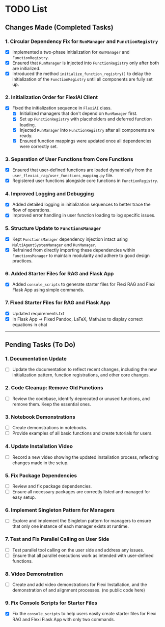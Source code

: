 # TODO List

## Changes Made (Completed Tasks)

### 1. Circular Dependency Fix for `RunManager` and `FunctionRegistry`
- [x] Implemented a two-phase initialization for `RunManager` and `FunctionRegistry`.
- [x] Ensured that `RunManager` is injected into `FunctionRegistry` only after both are initialized.
- [x] Introduced the method `initialize_function_registry()` to delay the initialization of the `FunctionRegistry` until all components are fully set up.

### 2. Initialization Order for FlexiAI Client
- [x] Fixed the initialization sequence in `FlexiAI` class.
  - [x] Initialized managers that don't depend on `RunManager` first.
  - [x] Set up `FunctionRegistry` with placeholders and deferred function loading.
  - [x] Injected `RunManager` into `FunctionRegistry` after all components are ready.
  - [x] Ensured function mappings were updated once all dependencies were correctly set.

### 3. Separation of User Functions from Core Functions
- [x] Ensured that user-defined functions are loaded dynamically from the `user_flexiai_rag/user_functions_mapping.py` file.
- [x] Registered user functions alongside core functions in `FunctionRegistry`.

### 4. Improved Logging and Debugging
- [x] Added detailed logging in initialization sequences to better trace the flow of operations.
- [x] Improved error handling in user function loading to log specific issues.

### 5. Structure Update to `FunctionsManager`
- [x] Kept `FunctionsManager` dependency injection intact using `MultiAgentSystemManager` and `RunManager`.
- [x] Refrained from directly importing these dependencies within `FunctionsManager` to maintain modularity and adhere to good design practices.

### 6. Added Starter Files for RAG and Flask App
- [x] Added `console_scripts` to generate starter files for Flexi RAG and Flexi Flask App using simple commands.

### 7. Fixed Starter Files for RAG and Flask App
- [x] Updated requirements.txt
- [x] In Flask App -> Fixed Pandoc, LaTeX, MathJax to display correct equations in chat

---

## Pending Tasks (To Do)

### 1. Documentation Update
- [ ] Update the documentation to reflect recent changes, including the new initialization pattern, function registrations, and other core changes.

### 2. Code Cleanup: Remove Old Functions
- [ ] Review the codebase, identify deprecated or unused functions, and remove them. Keep the essential ones.

### 3. Notebook Demonstrations
- [ ] Create demonstrations in notebooks.
- [ ] Provide examples of all basic functions and create tutorials for users.

### 4. Update Installation Video
- [ ] Record a new video showing the updated installation process, reflecting changes made in the setup.

### 5. Fix Package Dependencies
- [ ] Review and fix package dependencies.
- [ ] Ensure all necessary packages are correctly listed and managed for easy setup.

### 6. Implement Singleton Pattern for Managers
- [ ] Explore and implement the Singleton pattern for managers to ensure that only one instance of each manager exists at runtime.

### 7. Test and Fix Parallel Calling on User Side
- [ ] Test parallel tool calling on the user side and address any issues.
- [ ] Ensure that all parallel executions work as intended with user-defined functions.

### 8. Video Demonstration
- [ ] Create and add video demonstrations for Flexi Installation, and the demonstration of and alignment processes. (no public code here)

### 9. Fix Console Scripts for Starter Files
- [x] Fix the `console_scripts` to help users easily create starter files for Flexi RAG and Flexi Flask App with only two commands.
